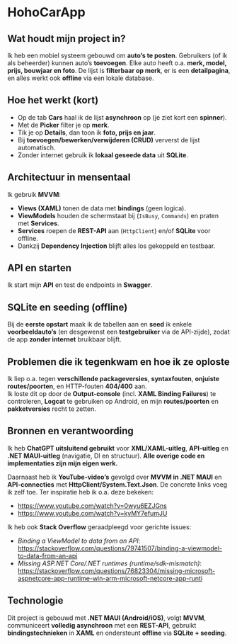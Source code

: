 # HohoCarApp

## Wat houdt mijn project in?
Ik heb een mobiel systeem gebouwd om **auto’s te posten**. Gebruikers (of ik als beheerder) kunnen auto’s **toevoegen**. Elke auto heeft o.a. **merk, model, prijs, bouwjaar en foto**. De lijst is **filterbaar op merk**, er is een **detailpagina**, en alles werkt ook **offline** via een lokale database.

## Hoe het werkt (kort)
- Op de tab **Cars** haal ik de lijst **asynchroon** op (je ziet kort een **spinner**).
- Met de **Picker** filter je op **merk**.
- Tik je op **Details**, dan toon ik **foto, prijs en jaar**.
- Bij **toevoegen/bewerken/verwijderen (CRUD)** ververst de lijst automatisch.
- Zonder internet gebruik ik **lokaal ge­seede data** uit **SQLite**.

## Architectuur in mensentaal
Ik gebruik **MVVM**:
- **Views (XAML)** tonen de data met **bindings** (geen logica).
- **ViewModels** houden de schermstaat bij (`IsBusy`, `Commands`) en praten met **Services**.
- **Services** roepen de **REST-API** aan (`HttpClient`) en/of **SQLite** voor offline.
- Dankzij **Dependency Injection** blijft alles los gekoppeld en testbaar.

## API en starten
Ik start mijn **API** en test de endpoints in **Swagger**.

## SQLite en seeding (offline)
Bij de **eerste opstart** maak ik de tabellen aan en **seed** ik enkele **voorbeeldauto’s** (en desgewenst een **testgebruiker** via de API-zijde), zodat de app **zonder internet** bruikbaar blijft.

## Problemen die ik tegenkwam en hoe ik ze oploste
Ik liep o.a. tegen **verschillende packageversies**, **syntaxfouten**, **onjuiste routes/poorten**, en HTTP-fouten **404/400** aan.  
Ik loste dit op door de **Output-console** (incl. **XAML Binding Failures**) te controleren, **Logcat** te gebruiken op Android, en mijn **routes/poorten** en **pakketversies** recht te zetten.

## Bronnen en verantwoording
Ik heb **ChatGPT uitsluitend gebruikt** voor **XML/XAML-uitleg**, **API-uitleg** en **.NET MAUI-uitleg** (navigatie, DI en structuur). **Alle overige code en implementaties zijn mijn eigen werk.**

Daarnaast heb ik **YouTube-video’s** gevolgd over **MVVM in .NET MAUI** en **API-connecties** met **HttpClient/System.Text.Json**. De concrete links voeg ik zelf toe. Ter inspiratie heb ik o.a. deze bekeken:
- https://www.youtube.com/watch?v=0wyu6EZJGns  
- https://www.youtube.com/watch?v=kyMY7efumJU

Ik heb ook **Stack Overflow** geraadpleegd voor gerichte issues:
- *Binding a ViewModel to data from an API*:  
https://stackoverflow.com/questions/79741507/binding-a-viewmodel-to-data-from-an-api
- *Missing ASP.NET Core/.NET runtimes (runtime/sdk-mismatch)*:  
https://stackoverflow.com/questions/76823304/missing-microsoft-aspnetcore-app-runtime-win-arm-microsoft-netcore-app-runti

## Technologie
Dit project is gebouwd met **.NET MAUI (Android/iOS)**, volgt **MVVM**, communiceert **volledig asynchroon** met een **REST-API**, gebruikt **bindingstechnieken** in **XAML** en ondersteunt **offline** via **SQLite + seeding**.
